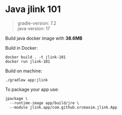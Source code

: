 # Java jlink 101
> gradle-version: 7.2  
> java-version: 17

Build java docker image with **38.6MB**

Build in Docker:
```
docker build . -t jlink-101
docker run jlink-101
```

Build on machine:
```
./gradlew app:jlink
```

To package your app use:
```
jpackage \
  --runtime-image app/build/jre \
  --module jlink.app/com.github.srcmaxim.jlink.App
```
